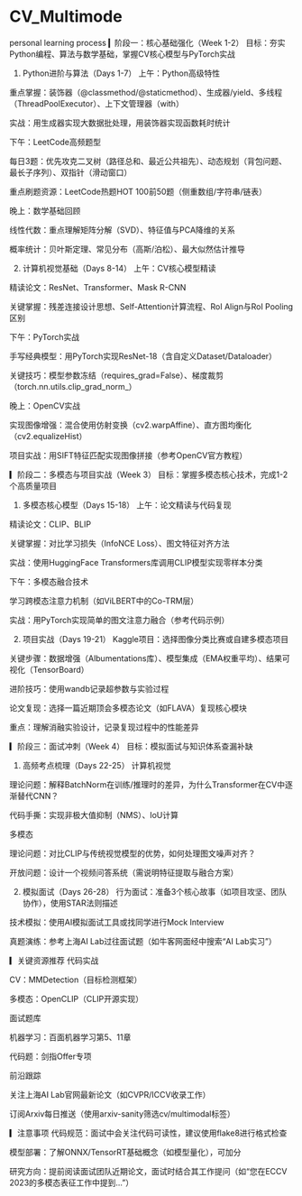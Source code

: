 # CV_Multimode
personal learning process
▎阶段一：核心基础强化（Week 1-2）
目标：夯实Python编程、算法与数学基础，掌握CV核心模型与PyTorch实战

1. Python进阶与算法（Days 1-7）
上午：Python高级特性

重点掌握：装饰器（@classmethod/@staticmethod）、生成器/yield、多线程（ThreadPoolExecutor）、上下文管理器（with）

实战：用生成器实现大数据批处理，用装饰器实现函数耗时统计

下午：LeetCode高频题型

每日3题：优先攻克二叉树（路径总和、最近公共祖先）、动态规划（背包问题、最长子序列）、双指针（滑动窗口）

重点刷题资源：LeetCode热题HOT 100前50题（侧重数组/字符串/链表）

晚上：数学基础回顾

线性代数：重点理解矩阵分解（SVD）、特征值与PCA降维的关系

概率统计：贝叶斯定理、常见分布（高斯/泊松）、最大似然估计推导

2. 计算机视觉基础（Days 8-14）
上午：CV核心模型精读

精读论文：ResNet、Transformer、Mask R-CNN

关键掌握：残差连接设计思想、Self-Attention计算流程、RoI Align与RoI Pooling区别

下午：PyTorch实战

手写经典模型：用PyTorch实现ResNet-18（含自定义Dataset/Dataloader）

关键技巧：模型参数冻结（requires_grad=False）、梯度裁剪（torch.nn.utils.clip_grad_norm_）

晚上：OpenCV实战

实现图像增强：混合使用仿射变换（cv2.warpAffine）、直方图均衡化（cv2.equalizeHist）

项目实战：用SIFT特征匹配实现图像拼接（参考OpenCV官方教程）

▎阶段二：多模态与项目实战（Week 3）
目标：掌握多模态核心技术，完成1-2个高质量项目

1. 多模态核心模型（Days 15-18）
上午：论文精读与代码复现

精读论文：CLIP、BLIP

关键掌握：对比学习损失（InfoNCE Loss）、图文特征对齐方法

实战：使用HuggingFace Transformers库调用CLIP模型实现零样本分类

下午：多模态融合技术

学习跨模态注意力机制（如ViLBERT中的Co-TRM层）

实战：用PyTorch实现简单的图文注意力融合（参考代码示例）

2. 项目实战（Days 19-21）
Kaggle项目：选择图像分类比赛或自建多模态项目

关键步骤：数据增强（Albumentations库）、模型集成（EMA权重平均）、结果可视化（TensorBoard）

进阶技巧：使用wandb记录超参数与实验过程

论文复现：选择一篇近期顶会多模态论文（如FLAVA）复现核心模块

重点：理解消融实验设计，记录复现过程中的性能差异

▎阶段三：面试冲刺（Week 4）
目标：模拟面试与知识体系查漏补缺

1. 高频考点梳理（Days 22-25）
计算机视觉

理论问题：解释BatchNorm在训练/推理时的差异，为什么Transformer在CV中逐渐替代CNN？

代码手撕：实现非极大值抑制（NMS）、IoU计算

多模态

理论问题：对比CLIP与传统视觉模型的优势，如何处理图文噪声对齐？

开放问题：设计一个视频问答系统（需说明特征提取与融合方案）

2. 模拟面试（Days 26-28）
行为面试：准备3个核心故事（如项目攻坚、团队协作），使用STAR法则描述

技术模拟：使用AI模拟面试工具或找同学进行Mock Interview

真题演练：参考上海AI Lab过往面试题（如牛客网面经中搜索“AI Lab实习”）

▎关键资源推荐
代码实战

CV：MMDetection（目标检测框架）

多模态：OpenCLIP（CLIP开源实现）

面试题库

机器学习：百面机器学习第5、11章

代码题：剑指Offer专项

前沿跟踪

关注上海AI Lab官网最新论文（如CVPR/ICCV收录工作）

订阅Arxiv每日推送（使用arxiv-sanity筛选cv/multimodal标签）

▎注意事项
代码规范：面试中会关注代码可读性，建议使用flake8进行格式检查

模型部署：了解ONNX/TensorRT基础概念（如模型量化），可加分

研究方向：提前阅读面试团队近期论文，面试时结合其工作提问（如“您在ECCV 2023的多模态表征工作中提到...”）
